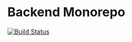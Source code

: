 Backend Monorepo
================
[![Build Status](https://magnum.travis-ci.com/CareFront/backend.png?token=r5Esrm81raFJUqszt9iT&branch=master)](https://magnum.travis-ci.com/CareFront/backend)
